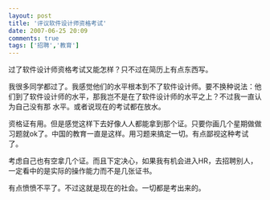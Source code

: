 ```yaml
---
layout: post
title: '评议软件设计师资格考试'
date: 2007-06-25 20:09
comments: true
tags: ['招聘','教育']
---
```


过了软件设计师资格考试又能怎样？只不过在简历上有点东西写。

我很多同学都过了。我感觉他们的水平根本到不了软件设计师。要不换种说法：他们到了软件设计师的水平，那我岂不是在了软件设计师的水平之上？不过我一直认为自己没有那
水平。或者说现在的考试都在放水。

资格证有用。但是感觉这样下去好像人人都能拿到那个证。只要你画几个星期做做习题就ok了。中国的教育一直是这样。用习题来搞定一切。有点鄙视这种考试了。

考虑自己也有空拿几个证。而且下定决心，如果我有机会进入HR，去招聘别人，一定看中的是实际的操作能力而不是几张证书。

有点愤愤不平了。不过这就是现在的社会。一切都是考出来的。

